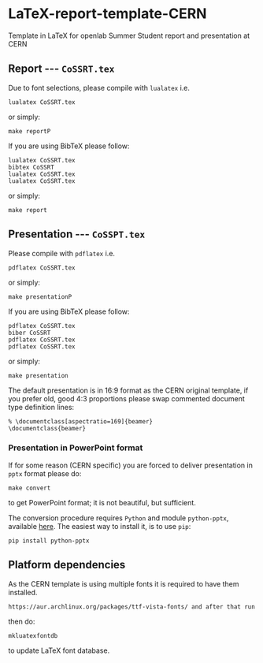 LaTeX-report-template-CERN
==========================

Template in LaTeX for openlab Summer Student report and presentation at CERN

## Report --- `CoSSRT.tex`
Due to font selections, please compile with `lualatex` i.e.

	lualatex CoSSRT.tex

or simply:

	make reportP

If you are using BibTeX please follow:

	lualatex CoSSRT.tex
	bibtex CoSSRT
	lualatex CoSSRT.tex
	lualatex CoSSRT.tex

or simply:

	make report

## Presentation --- `CoSSPT.tex`
Please compile with `pdflatex` i.e.

	pdflatex CoSSRT.tex

or simply:

	make presentationP

If you are using BibTeX please follow:

	pdflatex CoSSRT.tex
	biber CoSSRT
	pdflatex CoSSRT.tex
	pdflatex CoSSRT.tex

or simply:

	make presentation

The default presentation is in 16:9 format as the CERN original template, if you prefer old, good 4:3 proportions please swap commented document type definition lines:

	% \documentclass[aspectratio=169]{beamer}
	\documentclass{beamer}

### Presentation in PowerPoint format
If for some reason (CERN specific) you are forced to deliver presentation in `pptx` format please do:

	make convert

to get PowerPoint format; it is not beautiful, but sufficient.

The conversion procedure requires `Python` and module `python-pptx`, available [here](https://github.com/scanny/python-pptx "python-pptx module"). The easiest way to install it, is to use `pip`:

	pip install python-pptx

## Platform dependencies
As the CERN template is using multiple fonts it is required to have them installed.

	https://aur.archlinux.org/packages/ttf-vista-fonts/ and after that run

then do:

	mkluatexfontdb

to update LaTeX font database.
